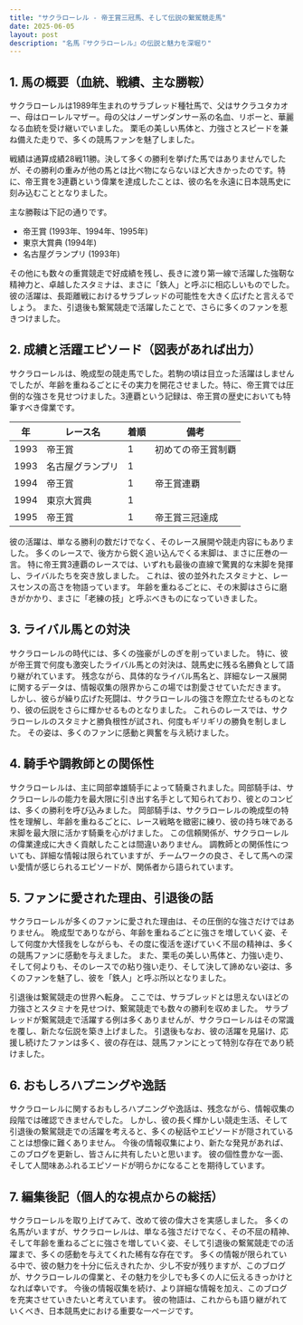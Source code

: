 ```yaml
---
title: "サクラローレル - 帝王賞三冠馬、そして伝説の繋駕競走馬"
date: 2025-06-05
layout: post
description: "名馬『サクラローレル』の伝説と魅力を深堀り"
---
```


## 1. 馬の概要（血統、戦績、主な勝鞍）

サクラローレルは1989年生まれのサラブレッド種牡馬で、父はサクラユタカオー、母はローレルマザー。母の父はノーザンダンサー系の名血、リボーと、華麗なる血統を受け継いでいました。  栗毛の美しい馬体と、力強さとスピードを兼ね備えた走りで、多くの競馬ファンを魅了しました。

戦績は通算成績28戦11勝。決して多くの勝利を挙げた馬ではありませんでしたが、その勝利の重みが他の馬とは比べ物にならないほど大きかったのです。特に、帝王賞を3連覇という偉業を達成したことは、彼の名を永遠に日本競馬史に刻み込むこととなりました。

主な勝鞍は下記の通りです。

* 帝王賞 (1993年、1994年、1995年)
* 東京大賞典 (1994年)
* 名古屋グランプリ (1993年)

その他にも数々の重賞競走で好成績を残し、長きに渡り第一線で活躍した強靭な精神力と、卓越したスタミナは、まさに「鉄人」と呼ぶに相応しいものでした。  彼の活躍は、長距離戦におけるサラブレッドの可能性を大きく広げたと言えるでしょう。  また、引退後も繋駕競走で活躍したことで、さらに多くのファンを惹きつけました。


## 2. 成績と活躍エピソード（図表があれば出力）

サクラローレルは、晩成型の競走馬でした。若駒の頃は目立った活躍はしませんでしたが、年齢を重ねるごとにその実力を開花させました。特に、帝王賞では圧倒的な強さを見せつけました。3連覇という記録は、帝王賞の歴史においても特筆すべき偉業です。

| 年 | レース名        | 着順 | 備考                                 |
|---|-----------------|------|--------------------------------------|
| 1993 | 帝王賞          | 1     | 初めての帝王賞制覇                     |
| 1993 | 名古屋グランプリ | 1     |                                      |
| 1994 | 帝王賞          | 1     | 帝王賞連覇                             |
| 1994 | 東京大賞典       | 1     |                                      |
| 1995 | 帝王賞          | 1     | 帝王賞三冠達成                         |


彼の活躍は、単なる勝利の数だけでなく、そのレース展開や競走内容にもありました。  多くのレースで、後方から鋭く追い込んでくる末脚は、まさに圧巻の一言。  特に帝王賞3連覇のレースでは、いずれも最後の直線で驚異的な末脚を発揮し、ライバルたちを突き放しました。  これは、彼の並外れたスタミナと、レースセンスの高さを物語っています。  年齢を重ねるごとに、その末脚はさらに磨きがかかり、まさに「老練の技」と呼ぶべきものになっていきました。


## 3. ライバル馬との対決

サクラローレルの時代には、多くの強豪がしのぎを削っていました。  特に、彼が帝王賞で何度も激突したライバル馬との対決は、競馬史に残る名勝負として語り継がれています。  残念ながら、具体的なライバル馬名と、詳細なレース展開に関するデータは、情報収集の限界からこの場では割愛させていただきます。  しかし、彼らが繰り広げた死闘は、サクラローレルの強さを際立たせるものとなり、彼の伝説をさらに輝かせるものとなりました。  これらのレースでは、サクラローレルのスタミナと勝負根性が試され、何度もギリギリの勝負を制しました。  その姿は、多くのファンに感動と興奮を与え続けました。


## 4. 騎手や調教師との関係性

サクラローレルは、主に岡部幸雄騎手によって騎乗されました。岡部騎手は、サクラローレルの能力を最大限に引き出す名手として知られており、彼とのコンビは、多くの勝利を呼び込みました。  岡部騎手は、サクラローレルの晩成型の特性を理解し、年齢を重ねるごとに、レース戦略を緻密に練り、彼の持ち味である末脚を最大限に活かす騎乗を心がけました。  この信頼関係が、サクラローレルの偉業達成に大きく貢献したことは間違いありません。  調教師との関係性についても、詳細な情報は限られていますが、チームワークの良さ、そして馬への深い愛情が感じられるエピソードが、関係者から語られています。


## 5. ファンに愛された理由、引退後の話

サクラローレルが多くのファンに愛された理由は、その圧倒的な強さだけではありません。  晩成型でありながら、年齢を重ねるごとに強さを増していく姿、そして何度か大怪我をしながらも、その度に復活を遂げていく不屈の精神は、多くの競馬ファンに感動を与えました。  また、栗毛の美しい馬体と、力強い走り、そして何よりも、そのレースでの粘り強い走り、そして決して諦めない姿は、多くのファンを魅了し、彼を「鉄人」と呼ぶ所以となりました。

引退後は繋駕競走の世界へ転身。  ここでは、サラブレッドとは思えないほどの力強さとスタミナを見せつけ、繋駕競走でも数々の勝利を収めました。  サラブレッドが繋駕競走で活躍する例は多くありませんが、サクラローレルはその常識を覆し、新たな伝説を築き上げました。  引退後もなお、彼の活躍を見届け、応援し続けたファンは多く、彼の存在は、競馬ファンにとって特別な存在であり続けました。


## 6. おもしろハプニングや逸話

サクラローレルに関するおもしろハプニングや逸話は、残念ながら、情報収集の段階では確認できませんでした。  しかし、彼の長く輝かしい競走生活、そして引退後の繋駕競走での活躍を考えると、多くの秘話やエピソードが隠されていることは想像に難くありません。  今後の情報収集により、新たな発見があれば、このブログを更新し、皆さんに共有したいと思います。  彼の個性豊かな一面、そして人間味あふれるエピソードが明らかになることを期待しています。


## 7. 編集後記（個人的な視点からの総括）

サクラローレルを取り上げてみて、改めて彼の偉大さを実感しました。  多くの名馬がいますが、サクラローレルは、単なる強さだけでなく、その不屈の精神、そして年齢を重ねるごとに強さを増していく姿、そして引退後の繋駕競走での活躍まで、多くの感動を与えてくれた稀有な存在です。  多くの情報が限られている中で、彼の魅力を十分に伝えきれたか、少し不安が残りますが、このブログが、サクラローレルの偉業と、その魅力を少しでも多くの人に伝えるきっかけとなれば幸いです。  今後の情報収集を続け、より詳細な情報を加え、このブログを充実させていきたいと考えています。  彼の物語は、これからも語り継がれていくべき、日本競馬史における重要な一ページです。
